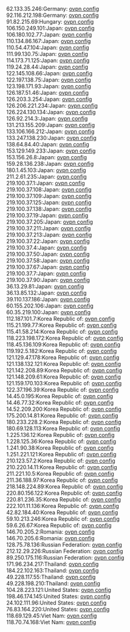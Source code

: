 62.133.35.246:Germany: [ovpn config](vpn/62_133_35_246.ovpn)  
92.116.212.198:Germany: [ovpn config](vpn/92_116_212_198.ovpn)  
91.82.215.69:Hungary: [ovpn config](vpn/91_82_215_69.ovpn)  
106.150.249.101:Japan: [ovpn config](vpn/106_150_249_101.ovpn)  
106.180.102.77:Japan: [ovpn config](vpn/106_180_102_77.ovpn)  
110.134.86.167:Japan: [ovpn config](vpn/110_134_86_167.ovpn)  
110.54.47.104:Japan: [ovpn config](vpn/110_54_47_104.ovpn)  
111.99.130.75:Japan: [ovpn config](vpn/111_99_130_75.ovpn)  
114.173.71.125:Japan: [ovpn config](vpn/114_173_71_125.ovpn)  
119.24.28.44:Japan: [ovpn config](vpn/119_24_28_44.ovpn)  
122.145.108.66:Japan: [ovpn config](vpn/122_145_108_66.ovpn)  
122.197.138.75:Japan: [ovpn config](vpn/122_197_138_75.ovpn)  
123.198.171.93:Japan: [ovpn config](vpn/123_198_171_93.ovpn)  
126.187.51.46:Japan: [ovpn config](vpn/126_187_51_46.ovpn)  
126.203.3.254:Japan: [ovpn config](vpn/126_203_3_254.ovpn)  
126.206.221.234:Japan: [ovpn config](vpn/126_206_221_234.ovpn)  
126.224.130.134:Japan: [ovpn config](vpn/126_224_130_134.ovpn)  
126.92.214.3:Japan: [ovpn config](vpn/126_92_214_3.ovpn)  
131.213.155.209:Japan: [ovpn config](vpn/131_213_155_209.ovpn)  
133.106.166.212:Japan: [ovpn config](vpn/133_106_166_212.ovpn)  
133.247.138.230:Japan: [ovpn config](vpn/133_247_138_230.ovpn)  
138.64.84.40:Japan: [ovpn config](vpn/138_64_84_40.ovpn)  
153.129.149.233:Japan: [ovpn config](vpn/153_129_149_233.ovpn)  
153.156.26.8:Japan: [ovpn config](vpn/153_156_26_8.ovpn)  
159.28.136.238:Japan: [ovpn config](vpn/159_28_136_238.ovpn)  
180.1.45.103:Japan: [ovpn config](vpn/180_1_45_103.ovpn)  
211.2.61.235:Japan: [ovpn config](vpn/211_2_61_235.ovpn)  
219.100.37.1:Japan: [ovpn config](vpn/219_100_37_1.ovpn)  
219.100.37.108:Japan: [ovpn config](vpn/219_100_37_108.ovpn)  
219.100.37.109:Japan: [ovpn config](vpn/219_100_37_109.ovpn)  
219.100.37.125:Japan: [ovpn config](vpn/219_100_37_125.ovpn)  
219.100.37.138:Japan: [ovpn config](vpn/219_100_37_138.ovpn)  
219.100.37.19:Japan: [ovpn config](vpn/219_100_37_19.ovpn)  
219.100.37.205:Japan: [ovpn config](vpn/219_100_37_205.ovpn)  
219.100.37.211:Japan: [ovpn config](vpn/219_100_37_211.ovpn)  
219.100.37.213:Japan: [ovpn config](vpn/219_100_37_213.ovpn)  
219.100.37.22:Japan: [ovpn config](vpn/219_100_37_22.ovpn)  
219.100.37.4:Japan: [ovpn config](vpn/219_100_37_4.ovpn)  
219.100.37.50:Japan: [ovpn config](vpn/219_100_37_50.ovpn)  
219.100.37.58:Japan: [ovpn config](vpn/219_100_37_58.ovpn)  
219.100.37.67:Japan: [ovpn config](vpn/219_100_37_67.ovpn)  
219.100.37.7:Japan: [ovpn config](vpn/219_100_37_7.ovpn)  
219.100.37.90:Japan: [ovpn config](vpn/219_100_37_90.ovpn)  
36.13.29.81:Japan: [ovpn config](vpn/36_13_29_81.ovpn)  
36.13.85.132:Japan: [ovpn config](vpn/36_13_85_132.ovpn)  
39.110.137.186:Japan: [ovpn config](vpn/39_110_137_186.ovpn)  
60.155.202.106:Japan: [ovpn config](vpn/60_155_202_106.ovpn)  
60.35.219.100:Japan: [ovpn config](vpn/60_35_219_100.ovpn)  
112.187.101.7:Korea Republic of: [ovpn config](vpn/112_187_101_7.ovpn)  
115.21.199.77:Korea Republic of: [ovpn config](vpn/115_21_199_77.ovpn)  
115.41.58.214:Korea Republic of: [ovpn config](vpn/115_41_58_214.ovpn)  
118.223.198.172:Korea Republic of: [ovpn config](vpn/118_223_198_172.ovpn)  
118.45.136.109:Korea Republic of: [ovpn config](vpn/118_45_136_109.ovpn)  
119.192.5.182:Korea Republic of: [ovpn config](vpn/119_192_5_182.ovpn)  
121.129.47.178:Korea Republic of: [ovpn config](vpn/121_129_47_178.ovpn)  
121.138.132.121:Korea Republic of: [ovpn config](vpn/121_138_132_121.ovpn)  
121.142.208.89:Korea Republic of: [ovpn config](vpn/121_142_208_89.ovpn)  
121.148.209.61:Korea Republic of: [ovpn config](vpn/121_148_209_61.ovpn)  
121.159.170.103:Korea Republic of: [ovpn config](vpn/121_159_170_103.ovpn)  
122.37.196.39:Korea Republic of: [ovpn config](vpn/122_37_196_39.ovpn)  
14.45.0.195:Korea Republic of: [ovpn config](vpn/14_45_0_195.ovpn)  
14.46.77.32:Korea Republic of: [ovpn config](vpn/14_46_77_32.ovpn)  
14.52.209.200:Korea Republic of: [ovpn config](vpn/14_52_209_200.ovpn)  
175.200.14.81:Korea Republic of: [ovpn config](vpn/175_200_14_81.ovpn)  
180.233.228.2:Korea Republic of: [ovpn config](vpn/180_233_228_2.ovpn)  
180.69.128.113:Korea Republic of: [ovpn config](vpn/180_69_128_113.ovpn)  
1.225.136.12:Korea Republic of: [ovpn config](vpn/1_225_136_12.ovpn)  
1.228.125.36:Korea Republic of: [ovpn config](vpn/1_228_125_36.ovpn)  
1.241.90.38:Korea Republic of: [ovpn config](vpn/1_241_90_38.ovpn)  
1.251.221.121:Korea Republic of: [ovpn config](vpn/1_251_221_121.ovpn)  
210.123.57.2:Korea Republic of: [ovpn config](vpn/210_123_57_2.ovpn)  
210.220.14.11:Korea Republic of: [ovpn config](vpn/210_220_14_11.ovpn)  
211.221.10.5:Korea Republic of: [ovpn config](vpn/211_221_10_5.ovpn)  
211.36.188.97:Korea Republic of: [ovpn config](vpn/211_36_188_97.ovpn)  
218.148.224.89:Korea Republic of: [ovpn config](vpn/218_148_224_89.ovpn)  
220.80.156.122:Korea Republic of: [ovpn config](vpn/220_80_156_122.ovpn)  
220.81.236.35:Korea Republic of: [ovpn config](vpn/220_81_236_35.ovpn)  
222.101.11.136:Korea Republic of: [ovpn config](vpn/222_101_11_136.ovpn)  
42.82.184.40:Korea Republic of: [ovpn config](vpn/42_82_184_40.ovpn)  
59.10.213.246:Korea Republic of: [ovpn config](vpn/59_10_213_246.ovpn)  
59.6.26.67:Korea Republic of: [ovpn config](vpn/59_6_26_67.ovpn)  
146.70.205.2:Romania: [ovpn config](vpn/146_70_205_2.ovpn)  
146.70.205.6:Romania: [ovpn config](vpn/146_70_205_6.ovpn)  
128.75.78.136:Russian Federation: [ovpn config](vpn/128_75_78_136.ovpn)  
212.12.29.226:Russian Federation: [ovpn config](vpn/212_12_29_226.ovpn)  
89.250.175.116:Russian Federation: [ovpn config](vpn/89_250_175_116.ovpn)  
171.96.234.217:Thailand: [ovpn config](vpn/171_96_234_217.ovpn)  
184.22.102.163:Thailand: [ovpn config](vpn/184_22_102_163.ovpn)  
49.228.117.55:Thailand: [ovpn config](vpn/49_228_117_55.ovpn)  
49.228.198.210:Thailand: [ovpn config](vpn/49_228_198_210.ovpn)  
104.28.223.121:United States: [ovpn config](vpn/104_28_223_121.ovpn)  
198.46.174.145:United States: [ovpn config](vpn/198_46_174_145.ovpn)  
24.102.111.96:United States: [ovpn config](vpn/24_102_111_96.ovpn)  
76.83.164.220:United States: [ovpn config](vpn/76_83_164_220.ovpn)  
118.69.129.45:Viet Nam: [ovpn config](vpn/118_69_129_45.ovpn)  
118.70.74.168:Viet Nam: [ovpn config](vpn/118_70_74_168.ovpn)  
